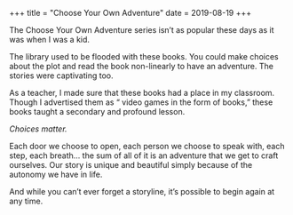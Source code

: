 +++
title = "Choose Your Own Adventure"
date = 2019-08-19
+++

The Choose Your Own Adventure series isn&#8217;t as popular these days as it was when I was a kid. 

The library used to be flooded with these books. You could make choices about the plot and read the book non-linearly to have an adventure. The stories were captivating too. 

As a teacher, I made sure that these books had a place in my classroom. Though I advertised them as “ video games in the form of books,” these books taught a secondary and profound lesson. 

_Choices matter._

Each door we choose to open, each person we choose to speak with, each step, each breath&#8230; the sum of all of it is an adventure that we get to craft ourselves. Our story is unique and beautiful simply because of the autonomy we have in life. 

And while you can&#8217;t ever forget a storyline, it&#8217;s possible to begin again at any time.